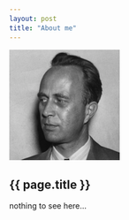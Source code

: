 ```yaml
---
layout: post
title: "About me"
---
```


![](images/hamilton_bsr.png)

{{ page.title }}
----------------

nothing to see here...